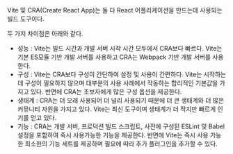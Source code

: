 Vite 및 CRA(Create React App)는 둘 다 React 어플리케이션을 만드는데 사용되는 빌드 도구이다.

두 가지 차이점은 아래와 같다.

- 성능 : Vite는 빌드 시간과 개발 서버 시작 시간 모두에서 CRA보다 빠르다. Vite는 기본 ES모듈 기반 개발 서버를 사용하고 CRA는 Webpack 기반 개발 서버를 사용한다.
- 구성 : Vite는 CRA보다 구성이 간단하여 설정 및 사용이 간편하다. Vite는 시작하는 데 구성이 필요하지 않으며 대부분의 사용 사례에서 작동하는 합리적인 기본값을 가지고 있다. 반면에 CRA는 초보자에게 많은 구성 옵션을 제공한다.
- 생태계 : CRA는 더 오래 사용되어 더 널리 사용되기 때문에 더 큰 생태계와 더 많은 커뮤니티 자원을 가지고 있다. Vite는 최신 도구이며 생태계가 더 작지만 빠르게 인기를 얻고 있다.
- 기능 : CRA는 개발 서버, 프로덕션 빌드 스크립트, 사전에 구성된 ESLint 및 Babel 설정을 포함하여 즉시 사용가능한 기능을 제공한다. 반면에 Vite는 즉시 사용 가능한 최소한의 기능 세트를 제공하며 필요에 따라 추가 플러그인을 추가할 수 있다.
